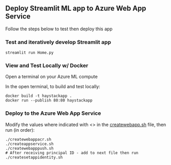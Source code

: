 ## Deploy Streamlit ML app to Azure Web App Service

Follow the steps below to test then deploy this app

### Test and iteratively develop Streamlit app
```streamlit run Home.py```

### View and Test Locally w/ Docker

Open a terminal on your Azure ML compute

In the open terminal, to build and test locally:

```
docker build -t haystackapp .
docker run --publish 80:80 haystackapp
```

### Deploy to the Azure Web App Service
Modify the values where indicated with <> in the [createwebapp.sh](./createwebapp.sh) file, then run (in order):
```
./createwebappacr.sh 
./createappservice.sh
./createwebapppush.sh
# After receiving principal ID - add to next file then run
./createsetappidentity.sh
```
